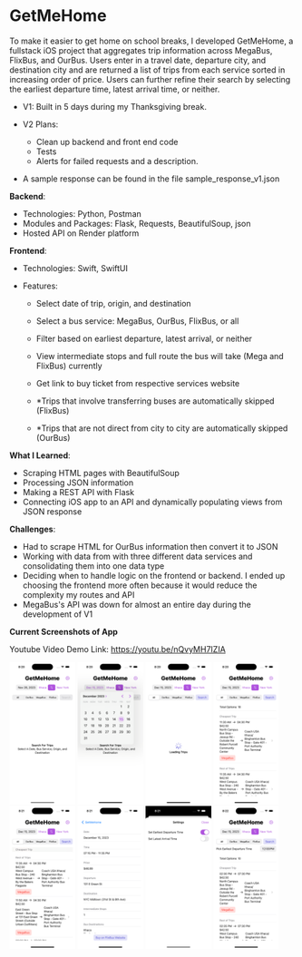 # **GetMeHome**

To make it easier to get home on school breaks, I developed GetMeHome, a fullstack iOS project that aggregates trip information across MegaBus, FlixBus, and OurBus. Users enter in a travel date, departure city, and destination city and are returned a list of trips from each service sorted in increasing order of price. Users can further refine their search by selecting the earliest departure time, latest arrival time, or neither.

- V1: Built in 5 days during my Thanksgiving break.
- V2 Plans:

  - Clean up backend and front end code
  - Tests
  - Alerts for failed requests and a description.

- A sample response can be found in the file sample_response_v1.json

**Backend**:

- Technologies: Python, Postman
- Modules and Packages: Flask, Requests, BeautifulSoup, json
- Hosted API on Render platform

**Frontend**:

- Technologies: Swift, SwiftUI
- Features:

  - Select date of trip, origin, and destination
  - Select a bus service: MegaBus, OurBus, FlixBus, or all
  - Filter based on earliest departure, latest arrival, or neither
  - View intermediate stops and full route the bus will take (Mega and FlixBus) currently
  - Get link to buy ticket from respective services website

  - \*Trips that involve transferring buses are automatically skipped (FlixBus)
  - \*Trips that are not direct from city to city are automatically skipped (OurBus)

**What I Learned**:

- Scraping HTML pages with BeautifulSoup
- Processing JSON information
- Making a REST API with Flask
- Connecting iOS app to an API and dynamically populating views from JSON response

**Challenges**:

- Had to scrape HTML for OurBus information then convert it to JSON
- Working with data from with three different data services and consolidating them into one data type
- Deciding when to handle logic on the frontend or backend. I ended up choosing the frontend more often because it would reduce the complexity
  my routes and API
- MegaBus's API was down for almost an entire day during the development of V1

**Current Screenshots of App**

Youtube Video Demo Link: https://youtu.be/nQvyMH7IZIA

<img src="/screenshots/ss_1.png" width="23%"></img> <img src="/screenshots/ss_2.png" width="23%"></img> <img src="/screenshots/ss_3.png" width="23%"></img> <img src="/screenshots/ss_4.png" width="23%"></img> <img src="/screenshots/ss_5.png" width="23%"></img> <img src="/screenshots/ss_6.png" width="23%"></img> <img src="/screenshots/ss_7.png" width="23%"></img> <img src="/screenshots/ss_8.png" width="23%"></img>

